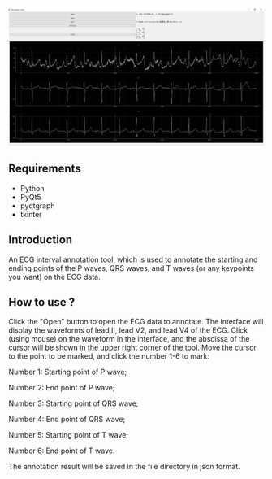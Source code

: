 ![The interface of the ECG annotation tool](https://github.com/WhatAShot/Electrocardio-Panorama/blob/main/AnnotationTools/ui_main_window.png)

## Requirements

- Python
- PyQt5
- pyqtgraph
- tkinter

## Introduction

An ECG interval annotation tool, which is used to annotate the starting and ending points of the P waves, QRS waves, and T waves (or any keypoints you want) on the ECG data.

## How to use ?

Click the "Open" button to open the ECG data to annotate. The interface will display the waveforms of lead II, lead V2, and lead V4 of the ECG. Click (using mouse) on the waveform in the interface, and the abscissa of the cursor will be shown in the upper right corner of the tool. Move the cursor to the point to be marked, and click the number 1-6 to mark:

Number 1: Starting point of P wave; 

Number 2: End point of P wave; 

Number 3: Starting point of QRS wave; 

Number 4: End point of QRS wave; 

Number 5: Starting point of T wave; 

Number 6: End point of T wave.

The annotation result will be saved in the file directory in json format. 
